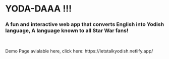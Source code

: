 # YODA-DAAA !!!

<h3>A fun and interactive web app that converts English into Yodish language, A language known to all Star War fans! 
</h3>
<br>
<p> 
  Demo Page avialable here, click here: https://letstalkyodish.netlify.app/
 </p>
  
